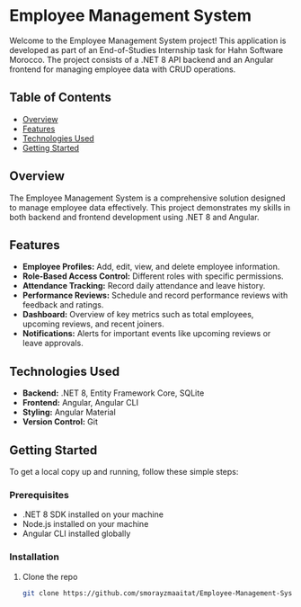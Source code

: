 # Employee Management System

Welcome to the Employee Management System project! This application is developed as part of an End-of-Studies Internship task for Hahn Software Morocco. The project consists of a .NET 8 API backend and an Angular frontend for managing employee data with CRUD operations.

## Table of Contents

- [Overview](#overview)
- [Features](#features)
- [Technologies Used](#technologies-used)
- [Getting Started](#getting-started)


## Overview

The Employee Management System is a comprehensive solution designed to manage employee data effectively. This project demonstrates my skills in both backend and frontend development using .NET 8 and Angular.

## Features

- **Employee Profiles:** Add, edit, view, and delete employee information.
- **Role-Based Access Control:** Different roles with specific permissions.
- **Attendance Tracking:** Record daily attendance and leave history.
- **Performance Reviews:** Schedule and record performance reviews with feedback and ratings.
- **Dashboard:** Overview of key metrics such as total employees, upcoming reviews, and recent joiners.
- **Notifications:** Alerts for important events like upcoming reviews or leave approvals.

## Technologies Used

- **Backend:** .NET 8, Entity Framework Core, SQLite
- **Frontend:** Angular, Angular CLI
- **Styling:** Angular Material
- **Version Control:** Git

## Getting Started

To get a local copy up and running, follow these simple steps:

### Prerequisites

- .NET 8 SDK installed on your machine
- Node.js installed on your machine
- Angular CLI installed globally

### Installation

1. Clone the repo
   ```sh
   git clone https://github.com/smorayzmaaitat/Employee-Management-System.git
